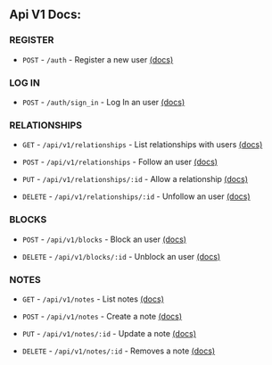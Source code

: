 ## Api V1 Docs:

### REGISTER

- `POST` - `/auth` - Register a new user [(docs)](./auth/create.md)

### LOG IN
- `POST` - `/auth/sign_in` - Log In an user [(docs)](./auth/sign_in.md)

### RELATIONSHIPS
- `GET` - `/api/v1/relationships` - List relationships with users
  [(docs)](./api/v1/relationships/index.md)

- `POST` - `/api/v1/relationships` - Follow an user
  [(docs)](./api/v1/relationships/create.md)

- `PUT` - `/api/v1/relationships/:id` - Allow a relationship
  [(docs)](./api/v1/relationships/update.md)

- `DELETE` - `/api/v1/relationships/:id` - Unfollow an user
  [(docs)](./api/v1/relationships/destroy.md)

### BLOCKS
- `POST` - `/api/v1/blocks` - Block an user
  [(docs)](./api/v1/blocks/create.md)

- `DELETE` - `/api/v1/blocks/:id` - Unblock an user
  [(docs)](./api/v1/blocks/destroy.md)

### NOTES
- `GET` - `/api/v1/notes` - List notes
  [(docs)](./api/v1/notes/index.md)

- `POST` - `/api/v1/notes` - Create a note
  [(docs)](./api/v1/notes/create.md)

- `PUT` - `/api/v1/notes/:id` - Update a note
  [(docs)](./api/v1/notes/update.md)

- `DELETE` - `/api/v1/notes/:id` - Removes a note
  [(docs)](./api/v1/notes/destroy.md)


